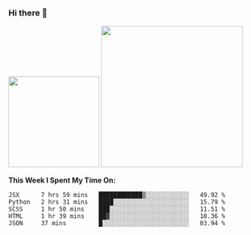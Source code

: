 ### Hi there 👋

<!--
**nestor22/nestor22** is a ✨ _special_ ✨ repository because its `README.md` (this file) appears on your GitHub profile.

Here are some ideas to get you started:

- 🔭 I’m currently working on ...
- 🌱 I’m currently learning ...
- 👯 I’m looking to collaborate on ...
- 🤔 I’m looking for help with ...
- 💬 Ask me about ...
- 📫 How to reach me: ...
- 😄 Pronouns: ...
- ⚡ Fun fact: ...
-->


<img height="180em" src="https://github-readme-stats.vercel.app/api?username=nestor22&show_icons=true&hide_border=true&&count_private=true&include_all_commits=true&theme=radical" />
<img height="280em" src="https://github-readme-stats.vercel.app/api/top-langs/?username=nestor22&layout=compact)](https://github.com/nestor22/github-readme-stats&theme=radical"  />



**This Week I Spent My Time On:**
<!--START_SECTION:waka-->
```text
JSX      7 hrs 59 mins   ████████████▒░░░░░░░░░░░░   49.92 % 
Python   2 hrs 31 mins   ████░░░░░░░░░░░░░░░░░░░░░   15.79 % 
SCSS     1 hr 50 mins    ███░░░░░░░░░░░░░░░░░░░░░░   11.51 % 
HTML     1 hr 39 mins    ██▓░░░░░░░░░░░░░░░░░░░░░░   10.36 % 
JSON     37 mins         █░░░░░░░░░░░░░░░░░░░░░░░░   03.94 % 
```
<!--END_SECTION:waka-->


